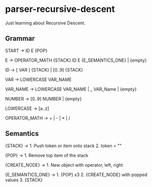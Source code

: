 # parser-recursive-descent
Just learning about Recursive Descent.

## Grammar

START -> ID E {POP}

E -> OPERATOR_MATH {STACK} ID E {E_SEMANTICS_ONE} | {empty}

ID -> [ VAR ] {STACK} | [0..9] {STACK}

VAR -> LOWERCASE VAR_NAME

VAR_NAME -> LOWERCASE VAR_NAME | _ VAR_Name | {empty}

NUMBER -> [0..9] NUMBER | {empty}

LOWERCASE -> [a..z]

OPERATOR_MATH -> + | - | * | /


## Semantics

{STACK} ->  1. Push token or item onto stack
            2. token = ""

{POP} -> 1. Remove top item of the stack

{CREATE_NODE} -> 1. New object with operator, left, right

{E_SEMANTICS_ONE} ->    1. {POP} x3
                        2. {CREATE_NODE} with popped values
                        3. {STACK}
